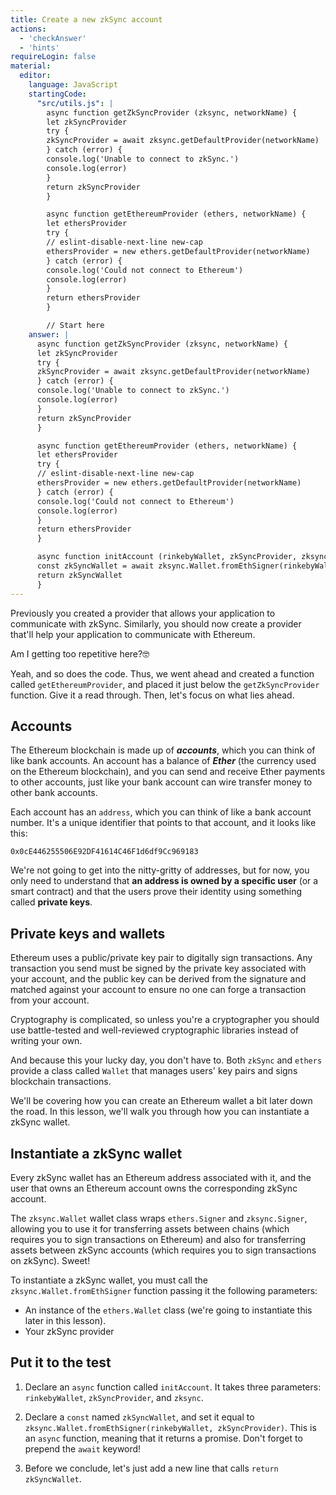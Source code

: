 ```yaml
---
title: Create a new zkSync account
actions:
  - 'checkAnswer'
  - 'hints'
requireLogin: false
material:
  editor:
    language: JavaScript
    startingCode:
      "src/utils.js": |
        async function getZkSyncProvider (zksync, networkName) {
        let zkSyncProvider
        try {
        zkSyncProvider = await zksync.getDefaultProvider(networkName)
        } catch (error) {
        console.log('Unable to connect to zkSync.')
        console.log(error)
        }
        return zkSyncProvider
        }

        async function getEthereumProvider (ethers, networkName) {
        let ethersProvider
        try {
        // eslint-disable-next-line new-cap
        ethersProvider = new ethers.getDefaultProvider(networkName)
        } catch (error) {
        console.log('Could not connect to Ethereum')
        console.log(error)
        }
        return ethersProvider
        }

        // Start here
    answer: |
      async function getZkSyncProvider (zksync, networkName) {
      let zkSyncProvider
      try {
      zkSyncProvider = await zksync.getDefaultProvider(networkName)
      } catch (error) {
      console.log('Unable to connect to zkSync.')
      console.log(error)
      }
      return zkSyncProvider
      }

      async function getEthereumProvider (ethers, networkName) {
      let ethersProvider
      try {
      // eslint-disable-next-line new-cap
      ethersProvider = new ethers.getDefaultProvider(networkName)
      } catch (error) {
      console.log('Could not connect to Ethereum')
      console.log(error)
      }
      return ethersProvider
      }

      async function initAccount (rinkebyWallet, zkSyncProvider, zksync) {
      const zkSyncWallet = await zksync.Wallet.fromEthSigner(rinkebyWallet, zkSyncProvider)
      return zkSyncWallet
      }
---
```


Previously you created a provider that allows your application to communicate with zkSync. Similarly, you should now create a provider that'll help your application to communicate with Ethereum.

Am I getting too repetitive here?🤓

Yeah, and so does the code. Thus, we went ahead and created a function called `getEthereumProvider`, and placed it just below the `getZkSyncProvider` function. Give it a read through. Then, let's focus on what lies ahead.

## Accounts

The Ethereum blockchain is made up of **_accounts_**, which you can think of like bank accounts. An account has a balance of **_Ether_** (the currency used on the Ethereum blockchain), and you can send and receive Ether payments to other accounts, just like your bank account can wire transfer money to other bank accounts.

Each account has an `address`, which you can think of like a bank account number. It's a unique identifier that points to that account, and it looks like this:

`0x0cE446255506E92DF41614C46F1d6df9Cc969183`

We're not going to get into the nitty-gritty of addresses, but for now, you only need to understand that **an address is owned by a specific user** (or a smart contract) and that the users prove their identity using something called **private keys**.

## Private keys and wallets

Ethereum uses a public/private key pair to digitally sign transactions. Any transaction you send must be signed by the private key associated with your account, and the public key can be derived from the signature and matched against your account to ensure no one can forge a transaction from your account.

Cryptography is complicated, so unless you're a cryptographer you should use battle-tested and well-reviewed cryptographic libraries instead of writing your own.

And because this your lucky day, you don't have to. Both `zkSync` and `ethers` provide a class called `Wallet` that manages users' key pairs and signs blockchain transactions.

We'll be covering how you can create an Ethereum wallet a bit later down the road. In this lesson, we'll walk you through how you can instantiate a zkSync wallet.

## Instantiate a zkSync wallet

Every zkSync wallet has an Ethereum address associated with it, and the user that owns an Ethereum account owns the corresponding zkSync account.

The `zksync.Wallet` wallet class wraps `ethers.Signer` and `zksync.Signer`, allowing you to use it for transferring assets between chains (which requires you to sign transactions on Ethereum) and also for transferring assets between zkSync accounts (which requires you to sign transactions on zkSync). Sweet!

To instantiate a zkSync wallet, you must call the `zksync.Wallet.fromEthSigner` function passing it the following parameters:

* An instance of the `ethers.Wallet` class (we're going to instantiate this later in this lesson).
* Your zkSync provider

## Put it to the test

1. Declare an `async` function called `initAccount`. It takes three parameters: `rinkebyWallet`, `zkSyncProvider`, and `zksync`.

2. Declare a `const` named `zkSyncWallet`, and set it equal to `zksync.Wallet.fromEthSigner(rinkebyWallet, zkSyncProvider)`. This is an `async` function, meaning that it returns a promise. Don't forget to prepend the `await` keyword!

3. Before we conclude, let's just add a new line that calls `return zkSyncWallet`.
